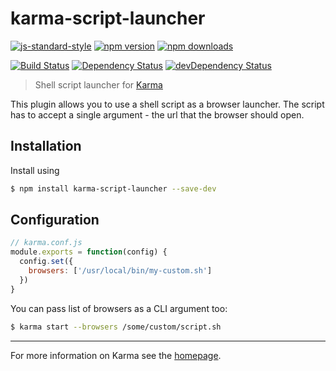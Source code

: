 # karma-script-launcher

[![js-standard-style](https://img.shields.io/badge/code%20style-standard-brightgreen.svg?style=flat-square)](https://github.com/feross/standard)
 [![npm version](https://img.shields.io/npm/v/karma-script-launcher.svg?style=flat-square)](https://www.npmjs.com/package/karma-script-launcher) [![npm downloads](https://img.shields.io/npm/dm/karma-script-launcher.svg?style=flat-square)](https://www.npmjs.com/package/karma-script-launcher)

[![Build Status](https://img.shields.io/travis/karma-runner/karma-script-launcher/master.svg?style=flat-square)](https://travis-ci.org/karma-runner/karma-script-launcher) [![Dependency Status](https://img.shields.io/david/karma-runner/karma-script-launcher.svg?style=flat-square)](https://david-dm.org/karma-runner/karma-script-launcher) [![devDependency Status](https://img.shields.io/david/dev/karma-runner/karma-script-launcher.svg?style=flat-square)](https://david-dm.org/karma-runner/karma-script-launcher#info=devDependencies)

> Shell script launcher for [Karma](https://github.com/karma-runner/karma)

This plugin allows you to use a shell script as a browser launcher. The script has to accept
a single argument - the url that the browser should open.

## Installation

Install using

```bash
$ npm install karma-script-launcher --save-dev
```

## Configuration

```js
// karma.conf.js
module.exports = function(config) {
  config.set({
    browsers: ['/usr/local/bin/my-custom.sh']
  })
}
```

You can pass list of browsers as a CLI argument too:

```bash
$ karma start --browsers /some/custom/script.sh
```

----

For more information on Karma see the [homepage].

[homepage]: http://karma-runner.github.com

